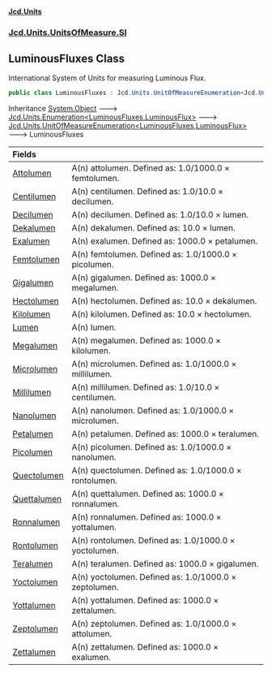 #### [Jcd.Units](index.md 'index')
### [Jcd.Units.UnitsOfMeasure.SI](Jcd.Units.UnitsOfMeasure.SI.md 'Jcd.Units.UnitsOfMeasure.SI')

## LuminousFluxes Class

International System of Units for measuring Luminous Flux.

```csharp
public class LuminousFluxes : Jcd.Units.UnitOfMeasureEnumeration<Jcd.Units.UnitsOfMeasure.SI.LuminousFluxes, Jcd.Units.UnitTypes.LuminousFlux>
```

Inheritance [System.Object](https://docs.microsoft.com/en-us/dotnet/api/System.Object 'System.Object') &#129106; [Jcd.Units.Enumeration&lt;](Enumeration_TEnumeration,T_.md 'Jcd.Units.Enumeration<TEnumeration,T>')[LuminousFluxes](LuminousFluxes.md 'Jcd.Units.UnitsOfMeasure.SI.LuminousFluxes')[,](Enumeration_TEnumeration,T_.md 'Jcd.Units.Enumeration<TEnumeration,T>')[LuminousFlux](LuminousFlux.md 'Jcd.Units.UnitTypes.LuminousFlux')[&gt;](Enumeration_TEnumeration,T_.md 'Jcd.Units.Enumeration<TEnumeration,T>') &#129106; [Jcd.Units.UnitOfMeasureEnumeration&lt;](UnitOfMeasureEnumeration_TEnumeration,T_.md 'Jcd.Units.UnitOfMeasureEnumeration<TEnumeration,T>')[LuminousFluxes](LuminousFluxes.md 'Jcd.Units.UnitsOfMeasure.SI.LuminousFluxes')[,](UnitOfMeasureEnumeration_TEnumeration,T_.md 'Jcd.Units.UnitOfMeasureEnumeration<TEnumeration,T>')[LuminousFlux](LuminousFlux.md 'Jcd.Units.UnitTypes.LuminousFlux')[&gt;](UnitOfMeasureEnumeration_TEnumeration,T_.md 'Jcd.Units.UnitOfMeasureEnumeration<TEnumeration,T>') &#129106; LuminousFluxes

| Fields | |
| :--- | :--- |
| [Attolumen](LuminousFluxes.Attolumen.md 'Jcd.Units.UnitsOfMeasure.SI.LuminousFluxes.Attolumen') | A(n) attolumen. Defined as: 1.0/1000.0 × femtolumen. |
| [Centilumen](LuminousFluxes.Centilumen.md 'Jcd.Units.UnitsOfMeasure.SI.LuminousFluxes.Centilumen') | A(n) centilumen. Defined as: 1.0/10.0 × decilumen. |
| [Decilumen](LuminousFluxes.Decilumen.md 'Jcd.Units.UnitsOfMeasure.SI.LuminousFluxes.Decilumen') | A(n) decilumen. Defined as: 1.0/10.0 × lumen. |
| [Dekalumen](LuminousFluxes.Dekalumen.md 'Jcd.Units.UnitsOfMeasure.SI.LuminousFluxes.Dekalumen') | A(n) dekalumen. Defined as: 10.0 × lumen. |
| [Exalumen](LuminousFluxes.Exalumen.md 'Jcd.Units.UnitsOfMeasure.SI.LuminousFluxes.Exalumen') | A(n) exalumen. Defined as: 1000.0 × petalumen. |
| [Femtolumen](LuminousFluxes.Femtolumen.md 'Jcd.Units.UnitsOfMeasure.SI.LuminousFluxes.Femtolumen') | A(n) femtolumen. Defined as: 1.0/1000.0 × picolumen. |
| [Gigalumen](LuminousFluxes.Gigalumen.md 'Jcd.Units.UnitsOfMeasure.SI.LuminousFluxes.Gigalumen') | A(n) gigalumen. Defined as: 1000.0 × megalumen. |
| [Hectolumen](LuminousFluxes.Hectolumen.md 'Jcd.Units.UnitsOfMeasure.SI.LuminousFluxes.Hectolumen') | A(n) hectolumen. Defined as: 10.0 × dekalumen. |
| [Kilolumen](LuminousFluxes.Kilolumen.md 'Jcd.Units.UnitsOfMeasure.SI.LuminousFluxes.Kilolumen') | A(n) kilolumen. Defined as: 10.0 × hectolumen. |
| [Lumen](LuminousFluxes.Lumen.md 'Jcd.Units.UnitsOfMeasure.SI.LuminousFluxes.Lumen') | A(n) lumen. |
| [Megalumen](LuminousFluxes.Megalumen.md 'Jcd.Units.UnitsOfMeasure.SI.LuminousFluxes.Megalumen') | A(n) megalumen. Defined as: 1000.0 × kilolumen. |
| [Microlumen](LuminousFluxes.Microlumen.md 'Jcd.Units.UnitsOfMeasure.SI.LuminousFluxes.Microlumen') | A(n) microlumen. Defined as: 1.0/1000.0 × millilumen. |
| [Millilumen](LuminousFluxes.Millilumen.md 'Jcd.Units.UnitsOfMeasure.SI.LuminousFluxes.Millilumen') | A(n) millilumen. Defined as: 1.0/10.0 × centilumen. |
| [Nanolumen](LuminousFluxes.Nanolumen.md 'Jcd.Units.UnitsOfMeasure.SI.LuminousFluxes.Nanolumen') | A(n) nanolumen. Defined as: 1.0/1000.0 × microlumen. |
| [Petalumen](LuminousFluxes.Petalumen.md 'Jcd.Units.UnitsOfMeasure.SI.LuminousFluxes.Petalumen') | A(n) petalumen. Defined as: 1000.0 × teralumen. |
| [Picolumen](LuminousFluxes.Picolumen.md 'Jcd.Units.UnitsOfMeasure.SI.LuminousFluxes.Picolumen') | A(n) picolumen. Defined as: 1.0/1000.0 × nanolumen. |
| [Quectolumen](LuminousFluxes.Quectolumen.md 'Jcd.Units.UnitsOfMeasure.SI.LuminousFluxes.Quectolumen') | A(n) quectolumen. Defined as: 1.0/1000.0 × rontolumen. |
| [Quettalumen](LuminousFluxes.Quettalumen.md 'Jcd.Units.UnitsOfMeasure.SI.LuminousFluxes.Quettalumen') | A(n) quettalumen. Defined as: 1000.0 × ronnalumen. |
| [Ronnalumen](LuminousFluxes.Ronnalumen.md 'Jcd.Units.UnitsOfMeasure.SI.LuminousFluxes.Ronnalumen') | A(n) ronnalumen. Defined as: 1000.0 × yottalumen. |
| [Rontolumen](LuminousFluxes.Rontolumen.md 'Jcd.Units.UnitsOfMeasure.SI.LuminousFluxes.Rontolumen') | A(n) rontolumen. Defined as: 1.0/1000.0 × yoctolumen. |
| [Teralumen](LuminousFluxes.Teralumen.md 'Jcd.Units.UnitsOfMeasure.SI.LuminousFluxes.Teralumen') | A(n) teralumen. Defined as: 1000.0 × gigalumen. |
| [Yoctolumen](LuminousFluxes.Yoctolumen.md 'Jcd.Units.UnitsOfMeasure.SI.LuminousFluxes.Yoctolumen') | A(n) yoctolumen. Defined as: 1.0/1000.0 × zeptolumen. |
| [Yottalumen](LuminousFluxes.Yottalumen.md 'Jcd.Units.UnitsOfMeasure.SI.LuminousFluxes.Yottalumen') | A(n) yottalumen. Defined as: 1000.0 × zettalumen. |
| [Zeptolumen](LuminousFluxes.Zeptolumen.md 'Jcd.Units.UnitsOfMeasure.SI.LuminousFluxes.Zeptolumen') | A(n) zeptolumen. Defined as: 1.0/1000.0 × attolumen. |
| [Zettalumen](LuminousFluxes.Zettalumen.md 'Jcd.Units.UnitsOfMeasure.SI.LuminousFluxes.Zettalumen') | A(n) zettalumen. Defined as: 1000.0 × exalumen. |
